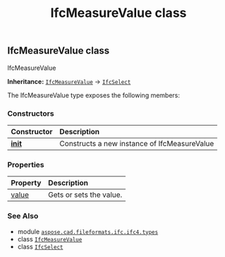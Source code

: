 ﻿---
title: IfcMeasureValue class
second_title: Aspose.CAD for Python via .NET API References
description: 
type: docs
weight: 930
url: /aspose.cad.fileformats.ifc.ifc4.types/ifcmeasurevalue/
is_root: false
---

## IfcMeasureValue class

IfcMeasureValue



**Inheritance:** [`IfcMeasureValue`](/cad/python-net/aspose.cad.fileformats.ifc.ifc4.types/ifcmeasurevalue) → 
[`IfcSelect`](/cad/python-net/aspose.cad.fileformats.ifc/ifcselect)



The IfcMeasureValue type exposes the following members:

### Constructors
| Constructor | Description |
| :- | :- |
| [__init__](/cad/python-net/aspose.cad.fileformats.ifc.ifc4.types/ifcmeasurevalue/__init__/#) | Constructs a new instance of IfcMeasureValue |


### Properties
| Property | Description |
| :- | :- |
| [value](/cad/python-net/aspose.cad.fileformats.ifc.ifc4.types/ifcmeasurevalue/value) | Gets or sets the value. |



### See Also
* module [`aspose.cad.fileformats.ifc.ifc4.types`](..)
* class [`IfcMeasureValue`](/cad/python-net/aspose.cad.fileformats.ifc.ifc4.types/ifcmeasurevalue)
* class [`IfcSelect`](/cad/python-net/aspose.cad.fileformats.ifc/ifcselect)
